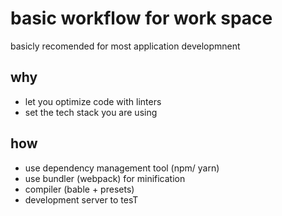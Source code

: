 # basic workflow for work space

basicly recomended for most application developmnent

## why

- let you optimize code with linters
- set the tech stack you are using

## how

- use dependency management tool (npm/ yarn)
- use bundler (webpack) for minification
- compiler (bable + presets)
- development server to tesT
